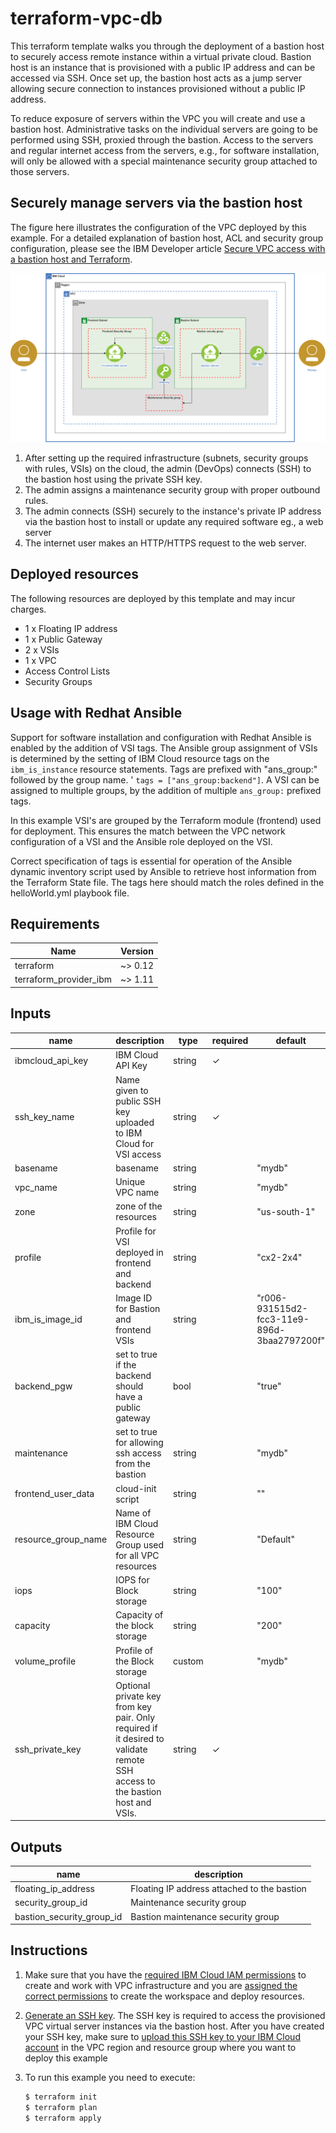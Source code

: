 # terraform-vpc-db

This terraform template walks you through the deployment of a bastion host to securely access remote instance within a virtual private cloud. Bastion host is an instance that is provisioned with a public IP address and can be accessed via SSH. Once set up, the bastion host acts as a jump server allowing secure connection to instances provisioned without a public IP address.

To reduce exposure of servers within the VPC you will create and use a bastion host. Administrative tasks on the individual servers are going to be performed using SSH, proxied through the bastion. Access to the servers and regular internet access from the servers, e.g., for software installation, will only be allowed with a special maintenance security group attached to those servers.

## Securely manage servers via the bastion host

The figure here illustrates the configuration of the VPC deployed by
this example. For a detailed explanation of bastion host, ACL and
security group configuration, please see the IBM Developer article
[Secure VPC access with a bastion host and Terraform]().

![Terraform VPC DB](images/terraform-vpc-db.png)

1. After setting up the required infrastructure (subnets, security groups with rules, VSIs) on the cloud, the admin (DevOps) connects (SSH) to the bastion host using the private SSH key.
2. The admin assigns a maintenance security group with proper outbound rules.
3. The admin connects (SSH) securely to the instance's private IP address via the bastion host to install or update any required software eg., a web server
4. The internet user makes an HTTP/HTTPS request to the web server.

## Deployed resources

The following resources are deployed by this template and may incur
charges.

- 1 x Floating IP address
- 1 x Public Gateway
- 2 x VSIs
- 1 x VPC
- Access Control Lists
- Security Groups

## Usage with Redhat Ansible

Support for software installation and configuration with Redhat Ansible is enabled by the addition
of VSI tags. The Ansible group assignment of VSIs is determined by the setting of IBM Cloud resource
tags on the `ibm_is_instance` resource statements. Tags are prefixed with "ans_group:" followed by the group name.   '
`tags = ["ans_group:backend"]`. A VSI can be assigned to multiple groups, by the addition of multiple `ans_group:`
prefixed tags.

In this example VSI's are grouped by the Terraform module (frontend) used for deployment. This ensures the match between the VPC network configuration of a VSI and the Ansible role deployed on the VSI.

Correct specification of tags is essential for operation of the Ansible dynamic inventory
script used by Ansible to retrieve host information from the Terraform State file. The tags here should match the roles
defined in the helloWorld.yml playbook file.

## Requirements


|  **Name**                  | **Version** |
|  --------------------------| -------------|
|  terraform                 | ~> 0.12 |
|  terraform_provider_ibm    | ~> 1.11 |


## Inputs

| name | description | type | required | default | sensitive |
| ---------- | -------- | -------------- | ---------- | ----------- | ----------- |
| ibmcloud_api_key | IBM Cloud API Key  | string | ✓ | | ✓ |
| ssh_key_name | Name given to public SSH key uploaded to IBM Cloud for VSI access |  string |  ✓   |    |    |  
| basename | basename  | string | | "mydb" |   |  
| vpc_name  | Unique VPC name     | string | | "mydb"   |   |
| zone | zone of the resources | string | | "us-south-1" |   |
| profile | Profile for VSI deployed in frontend and backend  | string  | | "cx2-2x4" |  |
| ibm_is_image_id | Image ID for Bastion and frontend VSIs| string | |"r006-931515d2-fcc3-11e9-896d-3baa2797200f" |   |
| backend_pgw | set to true if the backend should have a public gateway  | bool | | "true" |   |  
| maintenance | set to true for allowing ssh access from the bastion  | string | | "mydb" |   |  
| frontend_user_data | cloud-init script  | string | | "" |   |
| resource_group_name | Name of IBM Cloud Resource Group used for all VPC resources | string | | "Default" |  |  
| iops | IOPS for Block storage  | string | | "100" |   |  
| capacity | Capacity of the block storage  | string | | "200" |   |
| volume_profile | Profile of the Block storage  | custom | | "mydb" |   |
| ssh_private_key | Optional private key from key pair. Only required if it desired to validate remote SSH access to the bastion host and VSIs. | string  | ✓ | |  ✓   |


## Outputs

|  **name**      |    **description**  |
|  --------------------------------------- | ------------------------------------------- |
|  floating_ip_address | Floating IP address attached to the bastion |
|  security_group_id | Maintenance security group |
|  bastion_security_group_id | Bastion maintenance security group |

## Instructions

1.  Make sure that you have the [required IBM Cloud IAM
    permissions](https://cloud.ibm.com/docs/vpc?topic=vpc-managing-user-permissions-for-vpc-resources) to
    create and work with VPC infrastructure and you are [assigned the
    correct
    permissions](https://cloud.ibm.com/docs/schematics?topic=schematics-access) to
    create the workspace and deploy resources.
2.  [Generate an SSH
    key](https://cloud.ibm.com/docs/vpc?topic=vpc-ssh-keys).
    The SSH key is required to access the provisioned VPC virtual server
    instances via the bastion host. After you have created your SSH key,
    make sure to [upload this SSH key to your IBM Cloud
    account](https://cloud.ibm.com/docs/vpc-on-classic-vsi?topic=vpc-on-classic-vsi-managing-ssh-keys#managing-ssh-keys-with-ibm-cloud-console) in
    the VPC region and resource group where you want to deploy this
    example
3.  To run this example you need to execute:

    ```bash
    $ terraform init
    $ terraform plan
    $ terraform apply
    ```